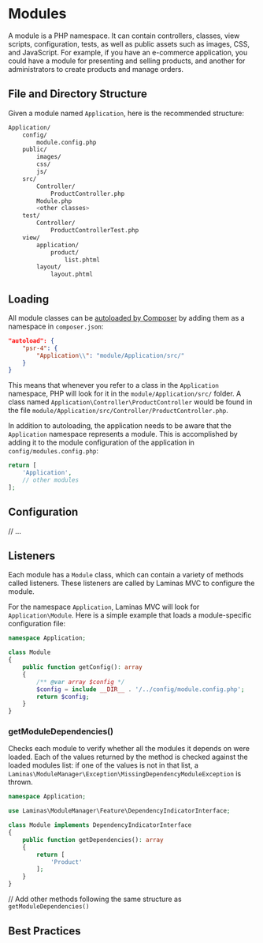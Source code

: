 # Modules

A module is a PHP namespace. It can contain controllers, classes, view scripts, configuration, tests, as well as public assets such as images, CSS, and JavaScript. For example, if you have an e-commerce application, you could have a module for presenting and selling products, and another for administrators to create products and manage orders.

## File and Directory Structure

Given a module named `Application`, here is the recommended structure:

```bash
Application/
    config/
        module.config.php
    public/
        images/
        css/
        js/
    src/
        Controller/
            ProductController.php
        Module.php
        <other classes>
    test/
        Controller/
            ProductControllerTest.php
    view/
        application/
            product/
                list.phtml
        layout/
            layout.phtml
```

## Loading

All module classes can be [autoloaded by Composer](https://getcomposer.org/doc/01-basic-usage.md#autoloading) by adding them as a namespace in `composer.json`:

```json
"autoload": {
    "psr-4": {
        "Application\\": "module/Application/src/"
    }
}
```

This means that whenever you refer to a class in the `Application` namespace, PHP will look for it in the `module/Application/src/` folder. A class named `Application\Controller\ProductController` would be found in the file `module/Application/src/Controller/ProductController.php`.

In addition to autoloading, the application needs to be aware that the `Application` namespace represents a module. This is accomplished by adding it to the module configuration of the application in `config/modules.config.php`:

```php
return [
    'Application',
    // other modules
];
```

## Configuration

// ...

## Listeners

Each module has a `Module` class, which can contain a variety of methods called listeners. These listeners are called by Laminas MVC to configure the module.

For the namespace `Application`, Laminas MVC will look for `Application\Module`. Here is a simple example that loads a module-specific configuration file:

```php
namespace Application;

class Module
{
    public function getConfig(): array
    {
        /** @var array $config */
        $config = include __DIR__ . '/../config/module.config.php';
        return $config;
    }
}
```

### getModuleDependencies()

Checks each module to verify whether all the modules it depends on were
loaded. Each of the values returned by the method is checked
against the loaded modules list: if one of the values is not in that list, a
`Laminas\ModuleManager\Exception\MissingDependencyModuleException` is thrown.

```php
namespace Application;

use Laminas\ModuleManager\Feature\DependencyIndicatorInterface;

class Module implements DependencyIndicatorInterface
{
    public function getDependencies(): array
    {
        return [
            'Product'
        ];
    }
}
```

// Add other methods following the same structure as `getModuleDependencies()`

## Best Practices
